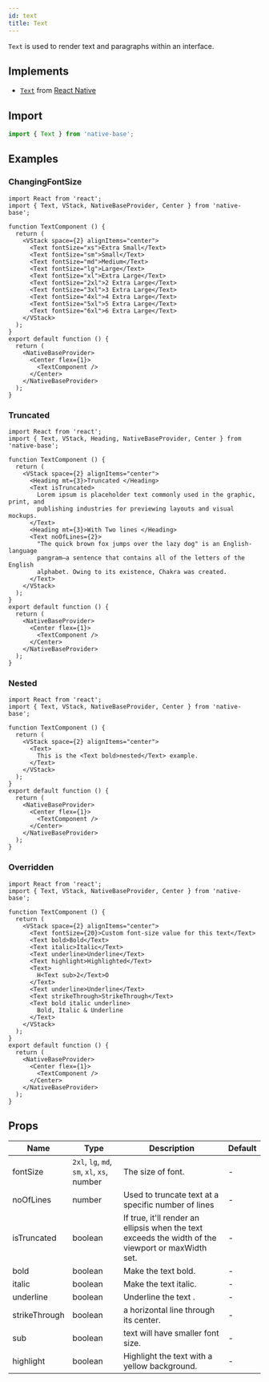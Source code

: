 ```yaml
---
id: text
title: Text
---
```


`Text` is used to render text and paragraphs within an interface.

## Implements

- [`Text`](https://reactnative.dev/docs/text) from [React Native](https://reactnative.dev)

## Import

```jsx
import { Text } from 'native-base';
```

## Examples

### ChangingFontSize

```SnackPlayer name=Text%20ChangingFontSize
import React from 'react';
import { Text, VStack, NativeBaseProvider, Center } from 'native-base';

function TextComponent () {
  return (
    <VStack space={2} alignItems="center">
      <Text fontSize="xs">Extra Small</Text>
      <Text fontSize="sm">Small</Text>
      <Text fontSize="md">Medium</Text>
      <Text fontSize="lg">Large</Text>
      <Text fontSize="xl">Extra Large</Text>
      <Text fontSize="2xl">2 Extra Large</Text>
      <Text fontSize="3xl">3 Extra Large</Text>
      <Text fontSize="4xl">4 Extra Large</Text>
      <Text fontSize="5xl">5 Extra Large</Text>
      <Text fontSize="6xl">6 Extra Large</Text>
    </VStack>
  );
}
export default function () {
  return (
    <NativeBaseProvider>
      <Center flex={1}>
        <TextComponent />
      </Center>
    </NativeBaseProvider>
  );
}
```

### Truncated

```SnackPlayer name=Text%20Truncated
import React from 'react';
import { Text, VStack, Heading, NativeBaseProvider, Center } from 'native-base';

function TextComponent () {
  return (
    <VStack space={2} alignItems="center">
      <Heading mt={3}>Truncated </Heading>
      <Text isTruncated>
        Lorem ipsum is placeholder text commonly used in the graphic, print, and
        publishing industries for previewing layouts and visual mockups.
      </Text>
      <Heading mt={3}>With Two lines </Heading>
      <Text noOfLines={2}>
        "The quick brown fox jumps over the lazy dog" is an English-language
        pangram—a sentence that contains all of the letters of the English
        alphabet. Owing to its existence, Chakra was created.
      </Text>
    </VStack>
  );
}
export default function () {
  return (
    <NativeBaseProvider>
      <Center flex={1}>
        <TextComponent />
      </Center>
    </NativeBaseProvider>
  );
}
```

### Nested

```SnackPlayer name=Text%20Nested
import React from 'react';
import { Text, VStack, NativeBaseProvider, Center } from 'native-base';

function TextComponent () {
  return (
    <VStack space={2} alignItems="center">
      <Text>
        This is the <Text bold>nested</Text> example.
      </Text>
    </VStack>
  );
}
export default function () {
  return (
    <NativeBaseProvider>
      <Center flex={1}>
        <TextComponent />
      </Center>
    </NativeBaseProvider>
  );
}
```

### Overridden

```SnackPlayer name=Text%20Overridden
import React from 'react';
import { Text, VStack, NativeBaseProvider, Center } from 'native-base';

function TextComponent () {
  return (
    <VStack space={2} alignItems="center">
      <Text fontSize={20}>Custom font-size value for this text</Text>
      <Text bold>Bold</Text>
      <Text italic>Italic</Text>
      <Text underline>Underline</Text>
      <Text highlight>Highlighted</Text>
      <Text>
        H<Text sub>2</Text>O
      </Text>
      <Text underline>Underline</Text>
      <Text strikeThrough>StrikeThrough</Text>
      <Text bold italic underline>
        Bold, Italic & Underline
      </Text>
    </VStack>
  );
}
export default function () {
  return (
    <NativeBaseProvider>
      <Center flex={1}>
        <TextComponent />
      </Center>
    </NativeBaseProvider>
  );
}
```

## Props

| Name          | Type                                        | Description                                                                                        | Default |
| ------------- | ------------------------------------------- | -------------------------------------------------------------------------------------------------- | ------- |
| fontSize      | `2xl`, `lg`, `md`, `sm`, `xl`, `xs`, number | The size of font.                                                                                  | -       |
| noOfLines     | number                                      | Used to truncate text at a specific number of lines                                                | -       |
| isTruncated   | boolean                                     | If true, it'll render an ellipsis when the text exceeds the width of the viewport or maxWidth set. | -       |
| bold          | boolean                                     | Make the text bold.                                                                                | -       |
| italic        | boolean                                     | Make the text italic.                                                                              | -       |
| underline     | boolean                                     | Underline the text .                                                                               | -       |
| strikeThrough | boolean                                     | a horizontal line through its center.                                                              | -       |
| sub           | boolean                                     | text will have smaller font size.                                                                  | -       |
| highlight     | boolean                                     | Highlight the text with a yellow background.                                                       | -       |
